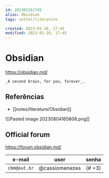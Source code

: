 ```yaml
---
id: 202303161745
alias: Obsidian
tags: zettel/literature

created: 2023-03-16, 17:45
modified: 2023-03-16, 17:45
---
```

# Obsidian
<!-- Atomic note -->

https://obsidian.md/

```ad-quote
_A second brain, for you, forever_.
```

## Referências
<!-- Links to pages not referenced in the content -->

- [[notes/literature/Obsidian]]

![[Pasted image 20230804165808.png]]
## Official forum

https://forum.obsidian.md/

| e-mail | user | senha |
|--|--|--|
| `cbm@out.br` | @cassiomenezes | (# +3)|
